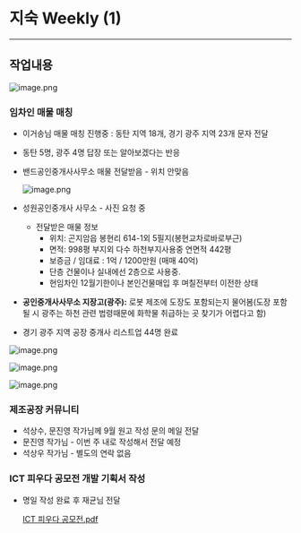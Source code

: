 # 지숙 Weekly (1)

---

## 작업내용

![image.png](image%2057.png)

### 임차인 매물 매칭

- 이거송님 매물 매칭 진행중 : 동탄 지역 18개, 경기 광주 지역 23개 문자 전달
- 동탄 5명, 광주 4명 답장 또는 알아보겠다는 반응
- 밴드공인중개사사무소 매물 전달받음 - 위치 안맞음
    
    ![image.png](image%2058.png)
    
- 성원공인중개사 사무소 - 사진 요청 중
    - 전달받은 매물 정보
        - 위치: 곤지암읍 봉현리 614-1외 5필지(봉현교차로바로부근)
        - 면적: 998평 부지외 다수 하천부지사용중 연면적 442평
        - 보증금 / 임대료 : 1억 / 1200만원 (매매 40억)
        - 단층 건물이나 실내에선 2층으로 사용중.
        - 현임차인 12월기한이나 본인건물매입 후 며칠전부터 이전한 상태
- **공인중개사사무소 지장고(광주):** 로봇 제조에 도장도 포함되는지 물어봄(도장 포함될 시 광주는 하천 관련 법령때문에 화학물 취급하는 곳 찾기가 어렵다고 함)
- 경기 광주 지역 공장 중개사 리스트업 44명 완료

![image.png](image%2059.png)

![image.png](image%2060.png)

![image.png](image%2061.png)

### 제조공장 커뮤니티

- 석상수, 문진영 작가님께 9월 원고 작성 문의 메일 전달
- 문진영 작가님 - 이번 주 내로 작성해서 전달 예정
- 석상우 작가님 - 별도의 연락 없음

### ICT 피우다 공모전 개발 기획서 작성

- 명일 작성 완료 후 재균님 전달
    
    [ICT 피우다 공모전.pdf](ICT_%25E1%2584%2591%25E1%2585%25B5%25E1%2584%258B%25E1%2585%25AE%25E1%2584%2583%25E1%2585%25A1_%25E1%2584%2580%25E1%2585%25A9%25E1%2586%25BC%25E1%2584%2586%25E1%2585%25A9%25E1%2584%258C%25E1%2585%25A5%25E1%2586%25AB.pdf)
